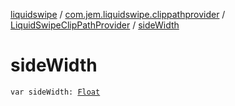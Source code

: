 [liquidswipe](../../index.md) / [com.jem.liquidswipe.clippathprovider](../index.md) / [LiquidSwipeClipPathProvider](index.md) / [sideWidth](./side-width.md)

# sideWidth

`var sideWidth: `[`Float`](https://kotlinlang.org/api/latest/jvm/stdlib/kotlin/-float/index.html)